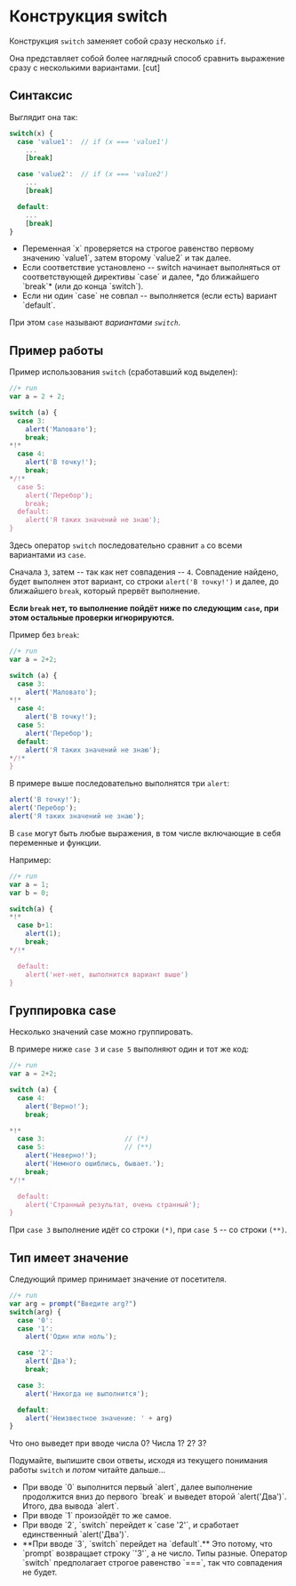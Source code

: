 # Конструкция switch

Конструкция `switch` заменяет собой сразу несколько `if`.

Она представляет собой более наглядный способ сравнить выражение сразу с несколькими вариантами.
[cut]
## Синтаксис

Выглядит она так:

```js
switch(x) {
  case 'value1':  // if (x === 'value1')
    ...
    [break]

  case 'value2':  // if (x === 'value2')
    ...
    [break]

  default:
    ...
    [break]
}
```

<ul>
<li>
Переменная `x` проверяется на строгое равенство первому значению `value1`, затем второму `value2` и так далее. 
</li>
<li>
Если соответствие установлено -- switch начинает выполняться от соответствующей директивы `case` и далее, *до ближайшего `break`* (или до конца `switch`).
</li>
<li>
Если ни один `case` не совпал -- выполняетcя (если есть) вариант `default`.
</li>
</ul>

При этом `case` называют *вариантами `switch`*. 

## Пример работы   

Пример использования `switch` (сработавший код выделен):

```js
//+ run
var a = 2 + 2;

switch (a) {
  case 3:
    alert('Маловато');
    break;
*!*
  case 4:
    alert('В точку!');
    break;
*/!*
  case 5:
    alert('Перебор');
    break;
  default:
    alert('Я таких значений не знаю');
}
```

Здесь оператор `switch` последовательно сравнит `a` со всеми вариантами из `case`.

Сначала `3`, затем -- так как нет совпадения -- `4`. Совпадение найдено, будет выполнен этот вариант, со строки `alert('В точку!')` и далее, до ближайшего `break`, который прервёт выполнение.

**Если `break` нет, то выполнение пойдёт ниже по следующим `case`, при этом остальные проверки игнорируются.**

Пример без `break`:

```js
//+ run
var a = 2+2;

switch (a) {
  case 3:
    alert('Маловато');
*!*
  case 4:
    alert('В точку!');
  case 5:
    alert('Перебор');
  default:
    alert('Я таких значений не знаю');
*/!*
}
```

В примере выше  последовательно выполнятся три `alert`:

```js
alert('В точку!');
alert('Перебор');
alert('Я таких значений не знаю');
```

В `case` могут быть любые выражения, в том числе включающие в себя переменные и функции.

Например:

```js
//+ run
var a = 1;
var b = 0;

switch(a) {
*!*
  case b+1:
    alert(1);
    break;
*/!*

  default:
    alert('нет-нет, выполнится вариант выше')
}
```

## Группировка case

Несколько значений case можно группировать.

В примере ниже `case 3` и `case 5`  выполняют один и тот же код:

```js
//+ run
var a = 2+2;

switch (a) {
  case 4:
    alert('Верно!');
    break;

*!*
  case 3:                    // (*)
  case 5:                    // (**)
    alert('Неверно!');
    alert('Немного ошиблись, бывает.');
    break;
*/!*

  default:
    alert('Странный результат, очень странный');
}
```

При `case 3` выполнение идёт со строки `(*)`, при `case 5` -- со строки `(**)`.

## Тип имеет значение   

Следующий пример принимает значение от посетителя.

```js
//+ run
var arg = prompt("Введите arg?")
switch(arg) {
  case '0':
  case '1':
    alert('Один или ноль');

  case '2':
    alert('Два');
    break;

  case 3:
    alert('Никогда не выполнится');

  default:
    alert('Неизвестное значение: ' + arg)
}
```

Что оно выведет при вводе числа 0? Числа 1? 2? 3? 

Подумайте, выпишите свои ответы, исходя из текущего понимания работы `switch` и *потом* читайте дальше...

<ul>
<li>При вводе `0` выполнится первый `alert`, далее выполнение продолжится вниз до первого `break` и выведет второй `alert('Два')`. Итого, два вывода `alert`.</li>
<li>При вводе `1` произойдёт то же самое.</li>
<li>При вводе `2`, `switch` перейдет к `case '2'`, и сработает единственный `alert('Два')`.</li>
<li>**При вводе `3`, `switch` перейдет на `default`.** Это потому, что `prompt` возвращает строку `'3'`, а не число. Типы разные. Оператор `switch` предполагает строгое равенство `===`, так что совпадения не будет.</li>
</ul>

